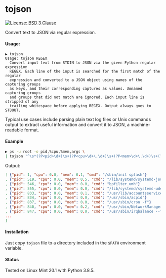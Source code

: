 # tojson

[![License: BSD 3 Clause](https://img.shields.io/badge/License-BSD_3--Clause-yellow.svg)](https://opensource.org/licenses/BSD-3-Clause)

Convert text to JSON via regular expression.

#### Usage:
```
▶ tojson
Usage: tojson REGEX
  Convert input text from STDIN to JSON via the given Python regular expression
  REGEX. Each line of the input is searched for the first match of the regular
  expression and converted to a JSON object using names of the capturing groups
  as keys, and their corresponding captures as values. Unnamed capturing groups
  and groups that did not match are ignored. Each input line is stripped of any
  trailing whitespace before applying REGEX. Output always goes to STDOUT.
```

Typical use cases include parsing plain text log files or Unix commands output
to extract useful information and convert it to JSON, a machine-readable format.

#### Example
```sh
▶ ps -u root -o pid,%cpu,%mem,args \
| tojson '^\s*(?P<pid>\d+)\s+(?P<cpu>\d+\.\d+)\s+(?P<mem>\d+\.\d+)\s+(?P<cmd>[^[].+)$'
```

Output:

```JSON
[ {"pid": 1, "cpu": 0.0, "mem": 0.1, "cmd": "/sbin/init splash"}
, {"pid": 519, "cpu": 0.0, "mem": 0.5, "cmd": "/lib/systemd/systemd-journald"}
, {"pid": 546, "cpu": 0.0, "mem": 0.0, "cmd": "bpfilter_umh"}
, {"pid": 555, "cpu": 0.0, "mem": 0.0, "cmd": "/lib/systemd/systemd-udevd"}
, {"pid": 833, "cpu": 0.0, "mem": 0.1, "cmd": "/usr/lib/accountsservice/accounts-daemon"}
, {"pid": 834, "cpu": 0.0, "mem": 0.0, "cmd": "/usr/sbin/acpid"}
, {"pid": 837, "cpu": 0.0, "mem": 0.0, "cmd": "/usr/sbin/cron -f"}
, {"pid": 840, "cpu": 0.0, "mem": 0.2, "cmd": "/usr/sbin/NetworkManager --no-daemon"}
, {"pid": 847, "cpu": 0.0, "mem": 0.0, "cmd": "/usr/sbin/irqbalance --foreground"}
...
]
```

#### Installation
Just copy `tojson` file to a directory included in the `$PATH` environment variable.

#### Status
Tested on Linux Mint 20.1 with Python 3.8.5.
